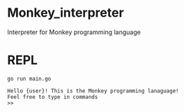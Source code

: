 # Monkey_interpreter
Interpreter for Monkey programming language

# REPL  
`go run main.go`  

```
Hello {user}! This is the Monkey programming lanaguage!
Feel free to type in commands
>>
```
